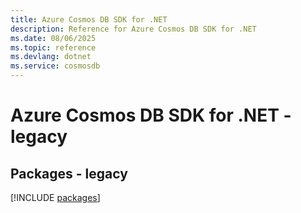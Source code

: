```yaml
---
title: Azure Cosmos DB SDK for .NET
description: Reference for Azure Cosmos DB SDK for .NET
ms.date: 08/06/2025
ms.topic: reference
ms.devlang: dotnet
ms.service: cosmosdb
---
```

# Azure Cosmos DB SDK for .NET - legacy
## Packages - legacy
[!INCLUDE [packages](cosmos-db-index.md)]
